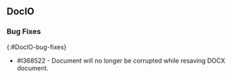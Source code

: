 ## DocIO

### Bug Fixes
{:#DocIO-bug-fixes}

* \#I368522 - Document will no longer be corrupted while resaving DOCX document.

